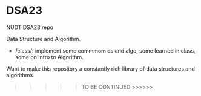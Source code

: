 # DSA23

NUDT DSA23 repo

Data Structure and Algorithm.

- /class/: implement some commmom ds and algo, some learned in class, some on Intro to Algorithm.

Want to make this repository a constantly rich library of data structures and algorithms.

>>>>> TO BE CONTINUED >>>>>>
